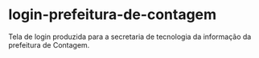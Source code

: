 # login-prefeitura-de-contagem
 Tela de login produzida para a secretaria de tecnologia da informação da prefeitura de Contagem.
